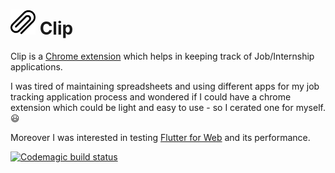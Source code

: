 <h1> <img src="https://github.com/Asti7/clip/blob/master/images/clip_logo.png" height="40" width="40">
 Clip </h1> 



Clip is a [Chrome extension](https://chrome.google.com/webstore/detail/clip/eogdcghnigpjcfiimlegmdhoncdbfkif) which helps in keeping track of Job/Internship applications. 

I was tired of maintaining spreadsheets and using different apps for my job tracking application process and wondered if I could have a chrome extension which could be light and easy to use - so I cerated one for myself. 😃

Moreover I was interested in testing [Flutter for Web](https://flutter.dev/web) and its performance. 

[![Codemagic build status](https://api.codemagic.io/apps/5f717a4a70eb49545a43c1e1/5f717a4a70eb49545a43c1e0/status_badge.svg)](https://codemagic.io/apps/5f717a4a70eb49545a43c1e1/5f717a4a70eb49545a43c1e0/latest_build)



